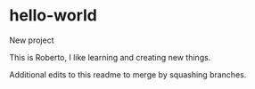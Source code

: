 # hello-world
New project

This is Roberto, I like learning and creating new things.

Additional edits to this readme to merge by squashing branches.
